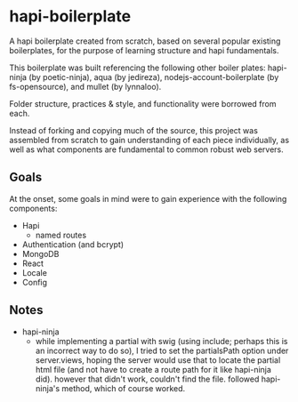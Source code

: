 # hapi-boilerplate
A hapi boilerplate created from scratch, based on several popular existing boilerplates, for the purpose of learning structure and hapi fundamentals.

This boilerplate was built referencing the following other boiler plates: hapi-ninja (by poetic-ninja), aqua (by jedireza), nodejs-account-boilerplate (by fs-opensource), and mullet (by lynnaloo).

Folder structure, practices & style, and functionality were borrowed from each.

Instead of forking and copying much of the source, this project was assembled from scratch to gain understanding of each piece individually, as well as what components are fundamental to common robust web servers.

## Goals
At the onset, some goals in mind were to gain experience with the following components:
* Hapi
    - named routes
* Authentication (and bcrypt)
* MongoDB
* React
* Locale
* Config

## Notes
* hapi-ninja
    - while implementing a partial with swig (using include; perhaps this is an incorrect way to do so), I tried to set the partialsPath option under server.views, hoping the server would use that to locate the partial html file (and not have to create a route path for it like hapi-ninja did). however that didn't work, couldn't find the file. followed hapi-ninja's method, which of course worked.